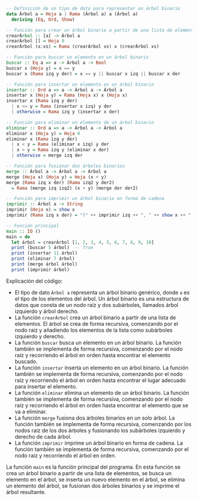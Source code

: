 ```haskell
-- Definición de un tipo de dato para representar un árbol binario
data Árbol a = Hoja a | Rama (Árbol a) a (Árbol a)
  deriving (Eq, Ord, Show)

-- Función para crear un árbol binario a partir de una lista de elementos
crearÁrbol :: [a] -> Árbol a
crearÁrbol [] = Hoja 0
crearÁrbol (x:xs) = Rama (crearÁrbol xs) x (crearÁrbol xs)

-- Función para buscar un elemento en un árbol binario
buscar :: Eq a => a -> Árbol a -> Bool
buscar x (Hoja y) = x == y
buscar x (Rama izq y der) = x == y || buscar x izq || buscar x der

-- Función para insertar un elemento en un árbol binario
insertar :: Ord a => a -> Árbol a -> Árbol a
insertar x (Hoja y) = Rama (Hoja x) x (Hoja x)
insertar x (Rama izq y der)
  | x <= y = Rama (insertar x izq) y der
  | otherwise = Rama izq y (insertar x der)

-- Función para eliminar un elemento de un árbol binario
eliminar :: Ord a => a -> Árbol a -> Árbol a
eliminar x (Hoja y) = Hoja 0
eliminar x (Rama izq y der)
  | x < y = Rama (eliminar x izq) y der
  | x > y = Rama izq y (eliminar x der)
  | otherwise = merge izq der

-- Función para fusionar dos árboles binarios
merge :: Árbol a -> Árbol a -> Árbol a
merge (Hoja x) (Hoja y) = Hoja (x + y)
merge (Rama izq x der) (Rama izq2 y der2)
  = Rama (merge izq izq2) (x + y) (merge der der2)

-- Función para imprimir un árbol binario en forma de cadena
imprimir :: Árbol a -> String
imprimir (Hoja x) = show x
imprimir (Rama izq x der) = "(" ++ imprimir izq ++ ", " ++ show x ++ ", " ++ imprimir der ++ ")"

-- Función principal
main :: IO ()
main = do
  let árbol = crearÁrbol [1, 2, 3, 4, 5, 6, 7, 8, 9, 10]
  print (buscar 5 árbol)  -- True
  print (insertar 11 árbol)
  print (eliminar 7 árbol)
  print (merge árbol árbol)
  print (imprimir árbol)
```

Explicación del código:

* El tipo de dato `Árbol a` representa un árbol binario genérico, donde `a` es el tipo de los elementos del árbol. Un árbol binario es una estructura de datos que consta de un nodo raíz y dos subárboles, llamados árbol izquierdo y árbol derecho.
* La función `crearÁrbol` crea un árbol binario a partir de una lista de elementos. El árbol se crea de forma recursiva, comenzando por el nodo raíz y añadiendo los elementos de la lista como subárboles izquierdo y derecho.
* La función `buscar` busca un elemento en un árbol binario. La función también se implementa de forma recursiva, comenzando por el nodo raíz y recorriendo el árbol en orden hasta encontrar el elemento buscado.
* La función `insertar` inserta un elemento en un árbol binario. La función también se implementa de forma recursiva, comenzando por el nodo raíz y recorriendo el árbol en orden hasta encontrar el lugar adecuado para insertar el elemento.
* La función `eliminar` elimina un elemento de un árbol binario. La función también se implementa de forma recursiva, comenzando por el nodo raíz y recorriendo el árbol en orden hasta encontrar el elemento que se va a eliminar.
* La función `merge` fusiona dos árboles binarios en un solo árbol. La función también se implementa de forma recursiva, comenzando por los nodos raíz de los dos árboles y fusionando los subárboles izquierdo y derecho de cada árbol.
* La función `imprimir` imprime un árbol binario en forma de cadena. La función también se implementa de forma recursiva, comenzando por el nodo raíz y recorriendo el árbol en orden.

La función `main` es la función principal del programa. En esta función se crea un árbol binario a partir de una lista de elementos, se busca un elemento en el árbol, se inserta un nuevo elemento en el árbol, se elimina un elemento del árbol, se fusionan dos árboles binarios y se imprime el árbol resultante.